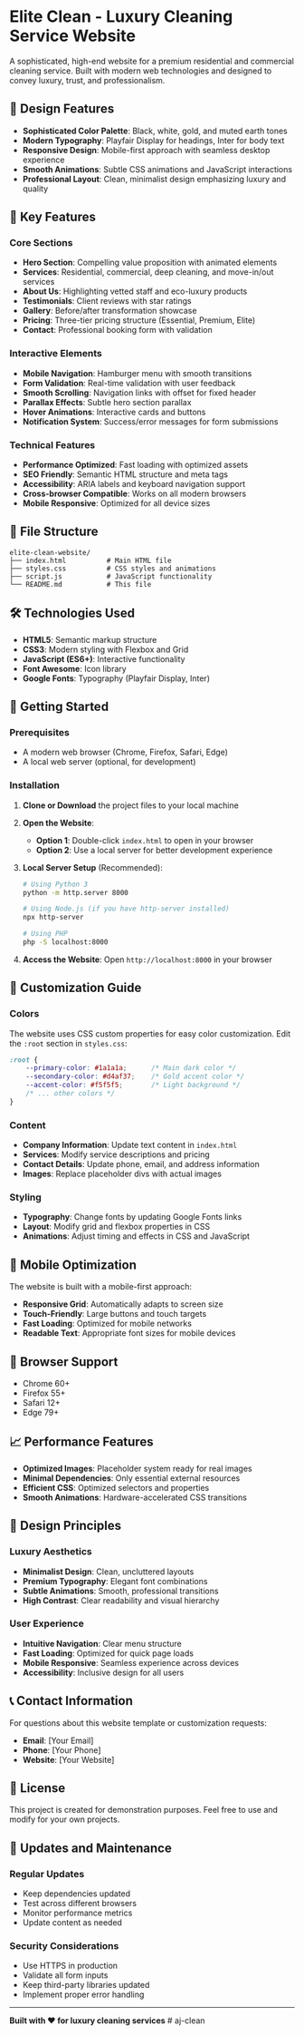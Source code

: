 # Elite Clean - Luxury Cleaning Service Website

A sophisticated, high-end website for a premium residential and commercial cleaning service. Built with modern web technologies and designed to convey luxury, trust, and professionalism.

## 🎨 Design Features

- **Sophisticated Color Palette**: Black, white, gold, and muted earth tones
- **Modern Typography**: Playfair Display for headings, Inter for body text
- **Responsive Design**: Mobile-first approach with seamless desktop experience
- **Smooth Animations**: Subtle CSS animations and JavaScript interactions
- **Professional Layout**: Clean, minimalist design emphasizing luxury and quality

## 🚀 Key Features

### Core Sections
- **Hero Section**: Compelling value proposition with animated elements
- **Services**: Residential, commercial, deep cleaning, and move-in/out services
- **About Us**: Highlighting vetted staff and eco-luxury products
- **Testimonials**: Client reviews with star ratings
- **Gallery**: Before/after transformation showcase
- **Pricing**: Three-tier pricing structure (Essential, Premium, Elite)
- **Contact**: Professional booking form with validation

### Interactive Elements
- **Mobile Navigation**: Hamburger menu with smooth transitions
- **Form Validation**: Real-time validation with user feedback
- **Smooth Scrolling**: Navigation links with offset for fixed header
- **Parallax Effects**: Subtle hero section parallax
- **Hover Animations**: Interactive cards and buttons
- **Notification System**: Success/error messages for form submissions

### Technical Features
- **Performance Optimized**: Fast loading with optimized assets
- **SEO Friendly**: Semantic HTML structure and meta tags
- **Accessibility**: ARIA labels and keyboard navigation support
- **Cross-browser Compatible**: Works on all modern browsers
- **Mobile Responsive**: Optimized for all device sizes

## 📁 File Structure

```
elite-clean-website/
├── index.html          # Main HTML file
├── styles.css          # CSS styles and animations
├── script.js           # JavaScript functionality
└── README.md           # This file
```

## 🛠️ Technologies Used

- **HTML5**: Semantic markup structure
- **CSS3**: Modern styling with Flexbox and Grid
- **JavaScript (ES6+)**: Interactive functionality
- **Font Awesome**: Icon library
- **Google Fonts**: Typography (Playfair Display, Inter)

## 🚀 Getting Started

### Prerequisites
- A modern web browser (Chrome, Firefox, Safari, Edge)
- A local web server (optional, for development)

### Installation

1. **Clone or Download** the project files to your local machine

2. **Open the Website**:
   - **Option 1**: Double-click `index.html` to open in your browser
   - **Option 2**: Use a local server for better development experience

3. **Local Server Setup** (Recommended):
   ```bash
   # Using Python 3
   python -m http.server 8000
   
   # Using Node.js (if you have http-server installed)
   npx http-server
   
   # Using PHP
   php -S localhost:8000
   ```

4. **Access the Website**: Open `http://localhost:8000` in your browser

## 🎯 Customization Guide

### Colors
The website uses CSS custom properties for easy color customization. Edit the `:root` section in `styles.css`:

```css
:root {
    --primary-color: #1a1a1a;      /* Main dark color */
    --secondary-color: #d4af37;    /* Gold accent color */
    --accent-color: #f5f5f5;       /* Light background */
    /* ... other colors */
}
```

### Content
- **Company Information**: Update text content in `index.html`
- **Services**: Modify service descriptions and pricing
- **Contact Details**: Update phone, email, and address information
- **Images**: Replace placeholder divs with actual images

### Styling
- **Typography**: Change fonts by updating Google Fonts links
- **Layout**: Modify grid and flexbox properties in CSS
- **Animations**: Adjust timing and effects in CSS and JavaScript

## 📱 Mobile Optimization

The website is built with a mobile-first approach:

- **Responsive Grid**: Automatically adapts to screen size
- **Touch-Friendly**: Large buttons and touch targets
- **Fast Loading**: Optimized for mobile networks
- **Readable Text**: Appropriate font sizes for mobile devices

## 🔧 Browser Support

- Chrome 60+
- Firefox 55+
- Safari 12+
- Edge 79+

## 📈 Performance Features

- **Optimized Images**: Placeholder system ready for real images
- **Minimal Dependencies**: Only essential external resources
- **Efficient CSS**: Optimized selectors and properties
- **Smooth Animations**: Hardware-accelerated CSS transitions

## 🎨 Design Principles

### Luxury Aesthetics
- **Minimalist Design**: Clean, uncluttered layouts
- **Premium Typography**: Elegant font combinations
- **Subtle Animations**: Smooth, professional transitions
- **High Contrast**: Clear readability and visual hierarchy

### User Experience
- **Intuitive Navigation**: Clear menu structure
- **Fast Loading**: Optimized for quick page loads
- **Mobile Responsive**: Seamless experience across devices
- **Accessibility**: Inclusive design for all users

## 📞 Contact Information

For questions about this website template or customization requests:

- **Email**: [Your Email]
- **Phone**: [Your Phone]
- **Website**: [Your Website]

## 📄 License

This project is created for demonstration purposes. Feel free to use and modify for your own projects.

## 🔄 Updates and Maintenance

### Regular Updates
- Keep dependencies updated
- Test across different browsers
- Monitor performance metrics
- Update content as needed

### Security Considerations
- Use HTTPS in production
- Validate all form inputs
- Keep third-party libraries updated
- Implement proper error handling

---

**Built with ❤️ for luxury cleaning services** #   a j - c l e a n  
 